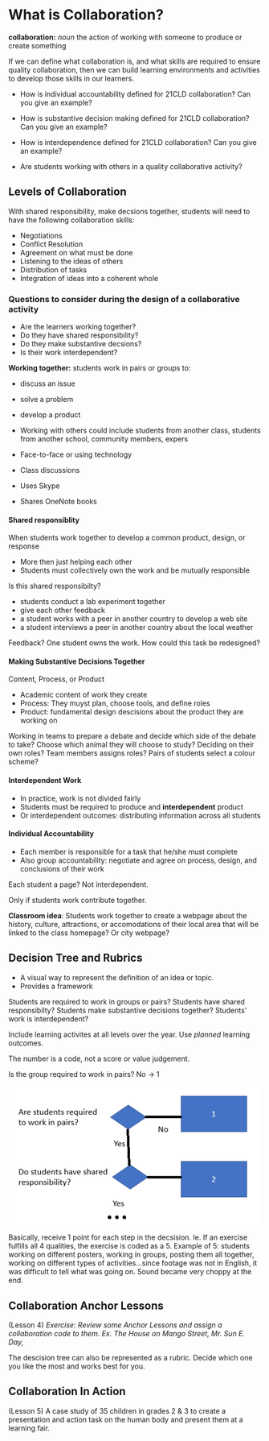 # What is Collaboration?

<b>collaboration:</b> <i>noun</i> the action of working with someone to produce or create something

If we can define what collaboration is, and what skills are required to ensure quality collaboration, then we can build learning environments and activities to develop those skills in our learners.

* How is individual accountability defined for 21CLD collaboration? Can you give an example?
* How is substantive decision making defined for 21CLD collaboration? Can you give an example?
* How is interdependence defined for 21CLD collaboration? Can you give an example?

* Are students working with others in a quality collaborative activity?

## Levels of Collaboration

With shared responsibility, make decsions together, students will need to have the following collaboration skills:
* Negotiations
* Conflict Resolution
* Agreement on what must be done
* Listening to the ideas of others
* Distribution of tasks
* Integration of ideas into a coherent whole

### Questions to consider during the design of a collaborative activity
* Are the learners working together?
* Do they have shared responsibility?
* Do they make substantive decsions?
* Is their work interdependent?

**Working together:** students work in pairs or groups to:
* discuss an issue
* solve a problem
* develop a product

* Working with others could include students from another class, students from another school, community members, expers
* Face-to-face or using technology

* Class discussions
* Uses Skype
* Shares OneNote books

#### Shared responsiblity
When students work together to develop a common product, design, or response
* More then just helping each other
* Students must collectively own the work and be mutually responsible

Is this shared responsibilty?
* students conduct a lab experiment together
* give each other feedback
* a student works with a peer in another country to develop a web site
* a student interviews a peer in another country about the local weather

Feedback? One student owns the work. How could this task be redesigned?

#### Making Substantive Decisions Together

Content, Process, or Product

* Academic content of work they create
* Process: They muyst plan, choose tools, and define roles
* Product: fundamental design descisions about the product they are working on

Working in teams to prepare a debate and decide which side of the debate to take?
Choose which animal they will choose to study?
Deciding on their own roles?
Team members assigns roles?
Pairs of students select a colour scheme?

#### Interdependent Work
* In practice, work is not divided fairly
* Students must be required to produce and **interdependent** product
* Or interdependent outcomes: distributing information across all students

#### Individual Accountability
* Each member is responsible for a task that he/she must complete
* Also group accountability: negotiate and agree on process, design, and conclusions of their work

Each student a page? Not interdependent.

Only if students work contribute together.

**Classroom idea**: Students work together to create a webpage about the history, culture, attractions, or accomodations of their local area that will be linked to the class homepage? Or city webpage?

## Decision Tree and Rubrics
* A visual way to represent the definition of an idea or topic.
* Provides a framework

Students are required to work in groups or pairs?
Students have shared responsibilty?
Students make substantive decisions together?
Students' work is interdependent?

Include learning activites at all levels over the year. Use *planned* learning outcomes.

The number is a code, not a score or value judgement.

Is the group required to work in pairs? No -> 1

<img src="decision tree.png" />

Basically, receive 1 point for each step in the decsision.
Ie. If an exercise fulfills all 4 qualities, the exercise is coded as a 5.
Example of 5: students working on different posters, working in groups, posting them all together, working on different types of activities...since footage was not in English, it was difficult to tell what was going on. Sound became very choppy at the end.

## Collaboration Anchor Lessons
(Lesson 4)
*Exercise: Review some Anchor Lessons and assign a collaboration code to them. Ex. The House on Mango Street, Mr. Sun E. Day,*

The descision tree can also be represented as a rubric. Decide which one you like the most and works best for you.

## Collaboration In Action
(Lesson 5)
A case study of 35 children in grades 2 & 3 to create a presentation and action task on the human body and present them at a learning fair.






